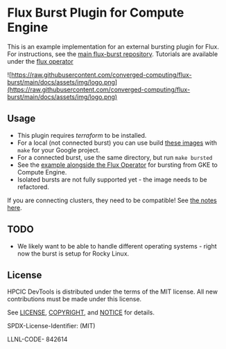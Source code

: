 # Flux Burst Plugin for Compute Engine

This is an example implementation for an external bursting plugin for Flux.
For instructions, see the [main flux-burst repository](https://github.com/converged-computing/flux-burst).
Tutorials are available under the [flux operator](https://github.com/flux-framework/flux-operator/tree/main/examples/experimental/bursting)

![https://raw.githubusercontent.com/converged-computing/flux-burst/main/docs/assets/img/logo.png](https://raw.githubusercontent.com/converged-computing/flux-burst/main/docs/assets/img/logo.png)

## Usage

 - This plugin requires *terraform* to be installed.
 - For a local (not connected burst) you can use build [these images](https://github.com/converged-computing/flux-terraform-gcp/tree/main/build-images/basic) with `make` for your Google project.
 - For a connected burst, use the same directory, but run `make bursted`
 - See the [example alongside the Flux Operator](https://github.com/flux-framework/flux-operator/tree/main/examples/experimental/bursting/broker-compute-engine) for bursting from GKE to Compute Engine.
 - Isolated bursts are not fully supported yet - the image needs to be refactored.

If you are connecting clusters, they need to be compatible! See [the notes here](https://gist.github.com/vsoch/1801ffcba1eda5ca6ea65e03f9b5fa6c).

## TODO

 - We likely want to be able to handle different operating systems -  right now the burst is setup for Rocky Linux.

## License

HPCIC DevTools is distributed under the terms of the MIT license.
All new contributions must be made under this license.

See [LICENSE](https://github.com/converged-computing/flux-burst/blob/main/LICENSE),
[COPYRIGHT](https://github.com/converged-computing/flux-burst/blob/main/COPYRIGHT), and
[NOTICE](https://github.com/converged-computing/flux-burst/blob/main/NOTICE) for details.

SPDX-License-Identifier: (MIT)

LLNL-CODE- 842614
